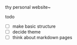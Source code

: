 thy personal website~


todo
- [ ] make basic structure
- [ ] decide theme
- [ ] think about markdown pages
